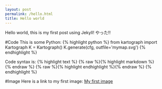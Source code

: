 ```yaml
---
layout: post
permalink: /hello.html
title: Hello world
---
```


Hello world, this is my first post using Jekyll! やった!!

#Code
This is some Python:
{% highlight python %}
from kartograph import Kartograph
K = Kartograph()
K.generate(cfg, outfile='mymap.svg')
{% endhighlight %}


Code syntax is:
{% highlight text %}
{% raw %}{% highlight markdown %}{% endraw %}
{% raw %}{% highlight endhighlight %}{% endraw %}
{% endhighlight %}


#Image
Here is a link to my first image:
[My first image](/downloads/branching.png)

